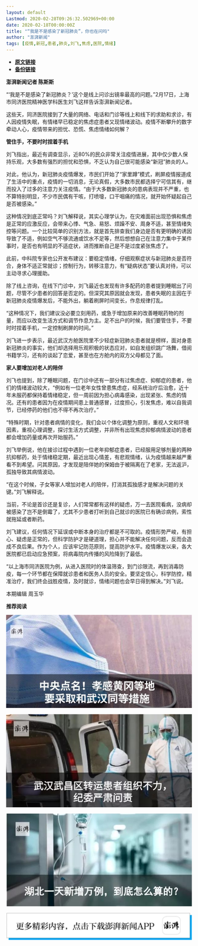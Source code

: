 ```yaml
---
layout: default
Lastmod: 2020-02-28T09:26:32.502969+00:00
date: 2020-02-18T00:00:00Z
title: "“我是不是感染了新冠肺炎”，你也在问吗"
author: "澎湃新闻"
tags: [疫情,新冠,患者,肺炎,刘飞,焦虑,医院,情绪]
---
```


* [**原文链接**](http://mp.weixin.qq.com/s?__biz=MjM5MzI5NTU3MQ==&mid=2651585157&idx=2&sn=1db880c1fcbf69e249dd5d7d8fcc6aa7&chksm=bd6667398a11ee2f23d1b0e20f94a50f37ed596a19b1d782aa7dc427de968bbfef34ac4b3421#rd)
* [**备份链接**](http://archive.today/ZpXLz)


**澎湃新闻记者 陈斯斯**

  

“‘我是不是感染了新冠肺炎？’这个是线上问诊出镜率最高的问题。”2月17日，上海市同济医院精神医学科医生刘飞这样告诉澎湃新闻记者。

这些天，同济医院接到了大量的网络、电话和门诊等线上和线下的求助和求诊，有人因疫情失眠，有情绪早已稳定的焦虑症患者又现情绪波动。疫情不断攀升的数字牵动人心，疫情带来的担忧、恐慌、焦虑情绪如何解？

**管住手，不要时时捏着手机**

刘飞指出，最近有调查显示，近80%的民众非常关注疫情进展，其中仅少数人保持乐观，大多数有强烈的担忧和恐惧，不乏认为自己很可能感染“新冠”肺炎的人。

对此，他认为，新冠肺炎疫情爆发，市民们开始了“家里蹲”模式，刷屏疫情报道成了生活中的重点，疫情的一切消息，无论真假，大多数市民都选择宁可信其有，继而投入了过多的注意力关注疫情。“由于大多数新冠肺炎的患病表现并不严重，也不算特别明显，不少市民偶有干咳，打喷嚏，口干咽痛的情况，就开始怀疑起自己是否被感染。”

这种情况到底正常吗？刘飞解释说，其实心理学认为，在灾难面前出现恐惧和焦虑是正常的应激反应，会带来心悸、气急、易怒、烦躁不安、周身不适，甚至情绪失控等问题。一个比较简单的识别方法，就是首先排查我们身边是否有更明确的诱因导致了不适，例如空气不够流通或饮水不足等，然后想想自己在注意力集中于某件事时，是否也有明显的不适症状，进而推断自己是不是过度紧张焦虑了。

  

此前，中科院专家也公开发布建议：要稳定情绪，仔细观察症状与新冠肺炎是否符合，身体不适正常就诊；控制行为，转移注意力，有“疑病状态”要认真对待，可以主动寻求心理援助。

除了线上咨询，在线下门诊中，刘飞最近也发现有许多配药的患者提到睡眠出了问题，尽管不少患者的回答是否定的。但深究其原因就会发现，患者失眠的主因在于新冠肺炎疫情爆发后，不能外出，躺着刷屏时间变长，作息规律打乱。

“这种情况下，我们建议没必要立刻用药，或急于增加原来的改善睡眠药物的剂量，而应以改变生活方式和调节作息为主。足不出户的时候，我们要管住手，不要时时捏着手机，一定控制刷屏的时间。”

  

刘飞进一步表示，最近武汉方舱医院里不少轻症新冠肺炎患者就是榜样，面对身患新冠肺炎的事实，他们却选择用乐观积极的状态应对，如自发组织跳广场舞，借阅书籍学习，还有的谈起了恋爱，甚至也在方舱内的双方父母都见了面。

**家人要增加对老人的陪伴**

刘飞也提到，除了睡眠问题，在门诊中还有一部分有过焦虑症、抑郁症的患者，他们的情绪波动较大，“例如有一位老年女性曾患焦虑症，经系统治疗后治愈，近十年未服药都保持着情绪稳定，但一周前因为担心病毒感染，出现紧张、焦虑的情况。还有的患者因为在疫情期间患上普通感冒，过度担心，引发焦虑，难以自我调节，已经停药的他们也不得不再次治疗。”

“特殊时期，针对患者病情的变化，我们会以个体化调整为原则，重视人文和环境因素，重视心理调整，探讨生活方式调整，并非所有出现焦虑抑郁病情波动的患者都会增加药量或再次开始服药。”

  

刘飞举例说，他在接诊过程中遇到一位老年抑郁症患者，已经服用足够剂量的两种抗抑郁药，处于情绪稳定期，最近出现心情差，有悲观情绪，认为疫情越来越严重看不到希望。问其原因，才发现是陪伴她的保姆由于被隔离在了老家，无法返沪，孤独导致其病情波动。

“在这个时候，子女等家人增加对老人的陪伴，打消其孤独感才是解决问题的关键。”刘飞解释说。

当前，不论是首诊还是复诊，人们常常都有这样的疑虑，万一去医院看病，没病却被感染了岂不是倒霉了，尤其不少患者打听到自己就诊的医院已有确诊病例，索性就拖延或者断药。

刘飞建议，任何情况下延误或中断本身的治疗都是不可取的。疫情形势严峻，有担心、疑虑是正常的，但科学防护才是硬道理，担心并不能解决任何问题，反而会造成不良后果。作为个人，应该牢记防范原则，提高防护水平。疫情爆发以来，各大医院都已启动应急预案，将病毒院内传播的风险降到了最低。

“以上海市同济医院为例，从进入医院时的体温筛查，到门诊限流，再到消毒防疫，每一个环节都在保障就诊患者和医务人员的安全。要坚定信心，科学防控，精准治疗，我们终会战胜疫情，及时就诊，情绪问题也会早日得到解决。”刘飞说。

本期编辑 周玉华  

  

**推荐阅读**

  

[![](/images/post/6c8a6322a108bdcfa23942f4ea70d6f8.jpg)](http://mp.weixin.qq.com/s?__biz=MjM5MzI5NTU3MQ==&mid=2651582049&idx=2&sn=d4e0bd334eaf5e0e31378f3c03039b0c&chksm=bd6673dd8a11facb3944ac9acda5c255a363f1e0063d1eb68d0bffd93b036eeb5ec93575ad6e&scene=21#wechat_redirect)

[![](/images/post/d9b2979523c085a8e87ed5b7376db19d.jpg)](http://mp.weixin.qq.com/s?__biz=MjM5MzI5NTU3MQ==&mid=2651582994&idx=1&sn=17a647fb138df32092f2e3e8bda9f32c&chksm=bd666fae8a11e6b8de57273e6555d29b3caeab1cc387b3acaa860b49e8cafe52b3a8cb2d37db&scene=21#wechat_redirect)

[![](/images/post/65c5c2be42482f1d7439c715bea9218c.jpg)](http://mp.weixin.qq.com/s?__biz=MjM5MzI5NTU3MQ==&mid=2651581366&idx=1&sn=c530e7b9f67d0752b8ba5883493c6cd3&chksm=bd66760a8a11ff1cf31bfd533425b24cbef9f8ce43830f2e5087bd4954d97311adeb3f9e4791&scene=21#wechat_redirect)

![](/images/post/faa036129172f4ba4cb775ad946d1eff.jpg)

